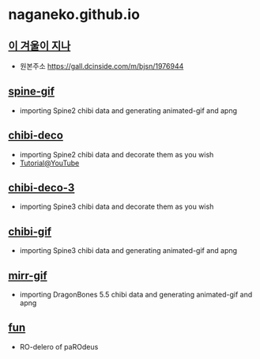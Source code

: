 # naganeko.github.io

## [이 겨울이 지나](https://naganeko.github.io/winter-of-dolls/)

- 원본주소 https://gall.dcinside.com/m/bjsn/1976944 

## [spine-gif](https://naganeko.github.io/spine-gif)

- importing Spine2 chibi data and generating animated-gif and apng

## [chibi-deco](https://naganeko.github.io/chibi-deco)

- importing Spine2 chibi data and decorate them as you wish 
- [Tutorial@YouTube](https://youtu.be/Sc_bZ5j4NYI)

## [chibi-deco-3](https://naganeko.github.io/chibi-deco-3)

- importing Spine3 chibi data and decorate them as you wish 


## [chibi-gif](https://naganeko.github.io/chibi-gif)

- importing Spine3 chibi data and generating animated-gif and apng


## [mirr-gif](https://naganeko.github.io/mirr-gif)

- importing DragonBones 5.5 chibi data and generating animated-gif and apng


## [fun](https://naganeko.github.io/fun/)

- RO-delero of paROdeus
